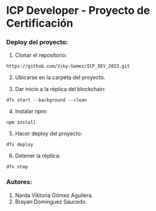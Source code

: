 # ICP Developer - Proyecto de Certificación

### Deploy del proyecto:

1. Clonar el repositorio:
```
https://github.com/Viky-Gomez/ICP_DEV_2023.git
```

2. Ubicarse en la carpeta del proyecto.

3. Dar inicio a la réplica del blockchain:
```
dfx start --background --clean
```

4. Instalar *npm*:
```
npm install
```

5. Hacer deploy del proyecto:
```
dfx deploy
```

6. Detener la réplica:
```
dfx stop
```
   




### Autores:
1. Narda Viktoria Gómez Aguilera.
2. Brayan Domínguez Saucedo.
